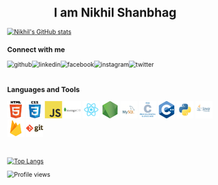 <h1 align="center"> I am Nikhil Shanbhag </h1>

[![Nikhil's GitHub stats](https://github-readme-stats-sepia-five.vercel.app/api?username=Nikhil-1503&count_private=true&show_icons=true&theme=algolia&hide=issues)](https://github.com/anuraghazra/github-readme-stats)

### Connect with me

[<img align = 'left' src='https://image.flaticon.com/icons/png/512/733/733609.png' alt='github' height='40'>](https://github.com/Nikhil-1503)
[<img align = 'left' src='https://image.flaticon.com/icons/png/512/174/174857.png' alt='linkedin' height='40'>](https://www.linkedin.com/in/nikhil-shanbhag-29742a187/)
[<img align = 'left' src='https://image.flaticon.com/icons/png/512/1384/1384053.png' alt='facebook' height='40'>](https://www.facebook.com/nikhil.shanbhag.988)
[<img align = 'left' src='https://image.flaticon.com/icons/png/512/2111/2111463.png' alt='instagram' height='40'>](https://www.instagram.com/nikhil.1503/) 
[<img align = 'left' src='https://image.flaticon.com/icons/png/512/733/733579.png' alt='twitter' height='40'>](https://twitter.com/Nikhil_1503)

<br />
<br />

### Languages and Tools

<code><img height="40" src="https://raw.githubusercontent.com/github/explore/80688e429a7d4ef2fca1e82350fe8e3517d3494d/topics/html/html.png"></code>
<code><img height="40" src="https://raw.githubusercontent.com/github/explore/80688e429a7d4ef2fca1e82350fe8e3517d3494d/topics/css/css.png"></code>
<code><img height="40" src="https://raw.githubusercontent.com/github/explore/80688e429a7d4ef2fca1e82350fe8e3517d3494d/topics/javascript/javascript.png"></code>
<code><img height="40" src="https://raw.githubusercontent.com/github/explore/80688e429a7d4ef2fca1e82350fe8e3517d3494d/topics/mongodb/mongodb.png"></code>
<code><img height="40" src="https://raw.githubusercontent.com/github/explore/80688e429a7d4ef2fca1e82350fe8e3517d3494d/topics/react/react.png"></code>
<code><img height="40" src="https://raw.githubusercontent.com/github/explore/80688e429a7d4ef2fca1e82350fe8e3517d3494d/topics/nodejs/nodejs.png"></code>
<code><img height="40" src="https://raw.githubusercontent.com/github/explore/80688e429a7d4ef2fca1e82350fe8e3517d3494d/topics/mysql/mysql.png"></code>
<code><img height="40" src="https://raw.githubusercontent.com/github/explore/80688e429a7d4ef2fca1e82350fe8e3517d3494d/topics/c/c.png"></code>
<code><img height="40" src="https://raw.githubusercontent.com/github/explore/80688e429a7d4ef2fca1e82350fe8e3517d3494d/topics/cpp/cpp.png"></code>
<code><img height="40" src="https://raw.githubusercontent.com/github/explore/80688e429a7d4ef2fca1e82350fe8e3517d3494d/topics/python/python.png"></code>
<code><img height="40" src="https://raw.githubusercontent.com/github/explore/80688e429a7d4ef2fca1e82350fe8e3517d3494d/topics/java/java.png"></code>
<code><img height="40" src="https://raw.githubusercontent.com/github/explore/80688e429a7d4ef2fca1e82350fe8e3517d3494d/topics/firebase/firebase.png"></code>
<code><img height="40" src="https://raw.githubusercontent.com/github/explore/80688e429a7d4ef2fca1e82350fe8e3517d3494d/topics/git/git.png"></code>

<br />

[![Top Langs](https://github-readme-stats-sepia-five.vercel.app/api/top-langs/?username=Nikhil-1503&theme=algolia&layout=compact&langs_count=8)](https://github.com/anuraghazra/github-readme-stats)

![Profile views](https://gpvc.arturio.dev/Nikhil-1503)
